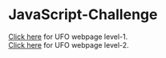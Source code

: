 # JavaScript-Challenge

<a href="https://henryle-n.github.io/JavaScript-Challenge/UFO-level-1/">Click here</a> for UFO webpage level-1. <br>
<a href="https://henryle-n.github.io/JavaScript-Challenge/UFO-level-2/">Click here</a> for UFO webpage level-2. 
